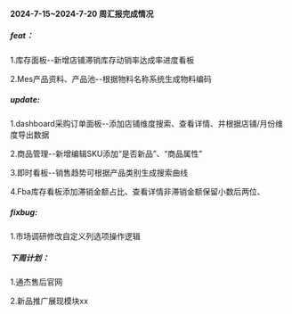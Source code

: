 #### 2024-7-15~2024-7-20 周汇报完成情况

##### feat：

1.库存面板--新增店铺滞销库存动销率达成率进度看板

2.Mes产品资料、产品池--根据物料名称系统生成物料编码

##### update: 

1.dashboard采购订单面板--添加店铺维度搜索、查看详情、并根据店铺/月份维度导出数据

2.商品管理--新增编辑SKU添加“是否新品”、“商品属性”

3.即时看板--销售趋势可根据产品类别生成搜索曲线

4.Fba库存看板添加滞销金额占比、查看详情非滞销金额保留小数后两位、

##### fixbug:

1.市场调研修改自定义列选项操作逻辑

##### 下周计划：

1.通杰售后官网

2.新品推广展现模块xx